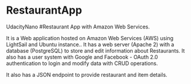 # RestaurantApp
UdacityNano
#Restaurant App with Amazon Web Services.

It is a Web application  hosted on Amazon Web Services (AWS) using LightSail and Ubuntu instance.. It has a web server (Apache 2) with a database (PostgreSQL) to store and edit information about Restaurants. It also has a user system with Google and Facebook - OAuth 2.0 authentication to login and modify data with CRUD operations.

It also has a JSON endpoint to provide restaurant and item details.

